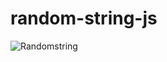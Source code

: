 
# random-string-js
 
![Randomstring](https://github.com/krupesh788/random-string-js/assets/71176180/735f65a6-a7bb-443e-8cc1-eda908f3968a)
